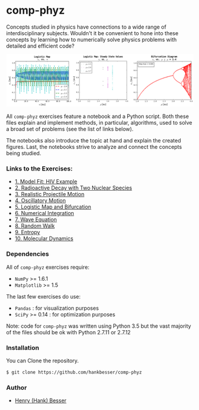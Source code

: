 
# comp-phyz

Concepts studied in physics have connections to a wide range of interdisciplinary subjects. Wouldn't it be convenient to hone into these concepts by learning how to numerically solve physics problems with detailed and efficient code?

![](https://github.com/hankbesser/comp-phyz/blob/master/figures_to_display/fig_readme.png)

All ```comp-phyz``` exercises feature a notebook and a Python script. Both these files explain and implement methods, in particular, algorithms, used to solve a broad set of problems (see the list of links below).

The notebooks also introduce the topic at hand and explain the created figures. Last, the notebooks strive to analyze and connect the concepts being studied.   

### Links to the Exercises:
* [1. Model Fit: HIV Example](https://github.com/hankbesser/comp-phyz/tree/master/1_Model_Fit)
* [2. Radioactive Decay with Two Nuclear Species](https://github.com/hankbesser/comp-phyz/tree/master/2_Decay_Two_Species)
* [3. Realistic Projectile Motion](https://github.com/hankbesser/comp-phyz/tree/master/3_Realistic_Projectile_Motion)
* [4. Oscillatory Motion](https://github.com/hankbesser/comp-phyz/tree/master/4_Oscillatory_Motion)
* [5. Logistic Map and Bifurcation](https://github.com/hankbesser/comp-phyz/tree/master/5_Bifurcation_Logistic_Map)
* [6. Numerical Integration](https://github.com/hankbesser/comp-phyz/tree/master/6_Numerical_Integration)
* [7. Wave Equation](https://github.com/hankbesser/comp-phyz/tree/master/7_Waves)
* [8. Random Walk](https://github.com/hankbesser/comp-phyz/tree/master/8_Random_Walk)
* [9. Entropy](https://github.com/hankbesser/comp-phyz/tree/master/9_Entropy)
* [10. Molecular Dynamics](https://github.com/hankbesser/comp-phyz/tree/master/end_Molecular_Dynamics)


### Dependencies

All of ```comp-phyz``` exercises require:
- ```NumPy``` >= 1.6.1
- ```Matplotlib``` >= 1.5

The last few exercises do use:
- ```Pandas``` : for visualization purposes
- ```SciPy``` >= 0.14 : for optimization purposes

Note: code for ```comp-phyz``` was written using Python 3.5 but the vast majority of the files should be ok with Python 2.7.11 or 2.7.12    

### Installation

You can Clone the repository.

```bash
$ git clone https://github.com/hankbesser/comp-phyz
```

### Author

* [Henry (Hank) Besser](https://github.com/hankbesser)
